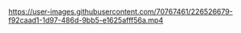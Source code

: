 

https://user-images.githubusercontent.com/70767461/226526679-f92caad1-1d97-486d-9bb5-e1625afff56a.mp4

